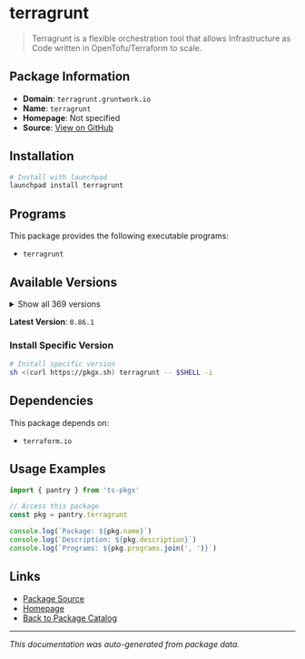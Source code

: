 # terragrunt

> Terragrunt is a flexible orchestration tool that allows Infrastructure as Code written in OpenTofu/Terraform to scale.

## Package Information

- **Domain**: `terragrunt.gruntwork.io`
- **Name**: `terragrunt`
- **Homepage**: Not specified
- **Source**: [View on GitHub](https://github.com/pkgxdev/pantry/tree/main/projects/terragrunt.gruntwork.io/package.yml)

## Installation

```bash
# Install with launchpad
launchpad install terragrunt
```

## Programs

This package provides the following executable programs:

- `terragrunt`

## Available Versions

<details>
<summary>Show all 369 versions</summary>

- `0.86.1`, `0.86.0`, `0.85.1`, `0.85.0`, `0.84.1`
- `0.84.0`, `0.83.2`, `0.83.1`, `0.83.0`, `0.82.4`
- `0.82.3`, `0.82.2`, `0.82.1`, `0.82.0`, `0.81.10`
- `0.81.9`, `0.81.8`, `0.81.7`, `0.81.6`, `0.81.5`
- `0.81.4`, `0.81.3`, `0.81.2`, `0.81.1`, `0.81.0`
- `0.80.4`, `0.80.3`, `0.80.2`, `0.80.1`, `0.80.0`
- `0.79.3`, `0.79.2`, `0.79.1`, `0.79.0`, `0.78.4`
- `0.78.3`, `0.78.2`, `0.78.1`, `0.78.0`, `0.77.22`
- `0.77.21`, `0.77.20`, `0.77.19`, `0.77.18`, `0.77.17`
- `0.77.16`, `0.77.15`, `0.77.14`, `0.77.13`, `0.77.12`
- `0.77.11`, `0.77.10`, `0.77.9`, `0.77.8`, `0.77.7`
- `0.77.6`, `0.77.5`, `0.77.4`, `0.77.3`, `0.77.2`
- `0.77.1`, `0.77.0`, `0.76.8`, `0.76.7`, `0.76.6`
- `0.76.5`, `0.76.4`, `0.76.3`, `0.76.2`, `0.76.1`
- `0.76.0`, `0.75.10`, `0.75.9`, `0.75.8`, `0.75.7`
- `0.75.6`, `0.75.5`, `0.75.4`, `0.75.3`, `0.75.2`
- `0.75.1`, `0.75.0`, `0.74.0`, `0.73.16`, `0.73.15`
- `0.73.14`, `0.73.13`, `0.73.12`, `0.73.11`, `0.73.10`
- `0.73.9`, `0.73.8`, `0.73.7`, `0.73.6`, `0.73.5`
- `0.73.4`, `0.73.3`, `0.73.2`, `0.73.1`, `0.73.0`
- `0.72.9`, `0.72.8`, `0.72.6`, `0.72.5`, `0.72.4`
- `0.72.3`, `0.72.2`, `0.72.1`, `0.72.0`, `0.71.5`
- `0.71.4`, `0.71.3`, `0.71.2`, `0.71.1`, `0.71.0`
- `0.70.4`, `0.70.3`, `0.70.2`, `0.70.1`, `0.70.0`
- `0.69.13`, `0.69.12`, `0.69.11`, `0.69.10`, `0.69.9`
- `0.69.8`, `0.69.7`, `0.69.6`, `0.69.5`, `0.69.3`
- `0.69.2`, `0.69.1`, `0.69.0`, `0.68.17`, `0.68.16`
- `0.68.15`, `0.68.14`, `0.68.13`, `0.68.12`, `0.68.10`
- `0.68.9`, `0.68.8`, `0.68.7`, `0.68.6`, `0.68.5`
- `0.68.4`, `0.68.3`, `0.68.2`, `0.68.1`, `0.68.0`
- `0.67.16`, `0.67.15`, `0.67.14`, `0.67.13`, `0.67.12`
- `0.67.11`, `0.67.10`, `0.67.9`, `0.67.8`, `0.67.7`
- `0.67.6`, `0.67.5`, `0.67.4`, `0.67.3`, `0.67.2`
- `0.67.1`, `0.67.0`, `0.66.9`, `0.66.8`, `0.66.7`
- `0.66.6`, `0.66.5`, `0.66.4`, `0.66.3`, `0.66.2`
- `0.66.1`, `0.66.0`, `0.65.0`, `0.64.5`, `0.64.4`
- `0.64.3`, `0.64.2`, `0.64.1`, `0.64.0`, `0.63.8`
- `0.63.7`, `0.63.6`, `0.63.5`, `0.63.4`, `0.63.3`
- `0.63.2`, `0.63.1`, `0.63.0`, `0.62.3`, `0.62.2`
- `0.62.1`, `0.62.0`, `0.61.1`, `0.61.0`, `0.60.1`
- `0.60.0`, `0.59.7`, `0.59.6`, `0.59.5`, `0.59.4`
- `0.59.3`, `0.59.2`, `0.59.1`, `0.59.0`, `0.58.16`
- `0.58.15`, `0.58.14`, `0.58.13`, `0.58.12`, `0.58.11`
- `0.58.10`, `0.58.9`, `0.58.8`, `0.58.7`, `0.58.6`
- `0.58.5`, `0.58.4`, `0.58.3`, `0.58.2`, `0.58.1`
- `0.58.0`, `0.57.13`, `0.57.12`, `0.57.11`, `0.57.10`
- `0.57.9`, `0.57.8`, `0.57.7`, `0.57.6`, `0.57.5`
- `0.57.4`, `0.57.3`, `0.57.2`, `0.57.1`, `0.57.0`
- `0.56.5`, `0.56.4`, `0.56.3`, `0.56.2`, `0.56.1`
- `0.56.0`, `0.55.21`, `0.55.20`, `0.55.19`, `0.55.18`
- `0.55.17`, `0.55.16`, `0.55.15`, `0.55.14`, `0.55.13`
- `0.55.12`, `0.55.11`, `0.55.10`, `0.55.9`, `0.55.8`
- `0.55.7`, `0.55.6`, `0.55.5`, `0.55.4`, `0.55.3`
- `0.55.2`, `0.55.1`, `0.55.0`, `0.54.22`, `0.54.21`
- `0.54.20`, `0.54.19`, `0.54.18`, `0.54.17`, `0.54.16`
- `0.54.15`, `0.54.14`, `0.54.13`, `0.54.12`, `0.54.11`
- `0.54.10`, `0.54.9`, `0.54.8`, `0.54.7`, `0.54.6`
- `0.54.5`, `0.54.4`, `0.54.3`, `0.54.2`, `0.54.1`
- `0.54.0`, `0.53.8`, `0.53.7`, `0.53.6`, `0.53.5`
- `0.53.4`, `0.53.3`, `0.53.2`, `0.53.1`, `0.53.0`
- `0.52.7`, `0.52.6`, `0.52.5`, `0.52.4`, `0.52.3`
- `0.52.2`, `0.52.1`, `0.52.0`, `0.51.9`, `0.51.8`
- `0.51.7`, `0.51.6`, `0.51.5`, `0.51.4`, `0.51.3`
- `0.51.2`, `0.51.1`, `0.51.0`, `0.50.17`, `0.50.16`
- `0.50.15`, `0.50.14`, `0.50.13`, `0.50.12`, `0.50.11`
- `0.50.10`, `0.50.9`, `0.50.8`, `0.50.7`, `0.50.6`
- `0.50.5`, `0.50.4`, `0.50.3`, `0.50.2`, `0.50.1`
- `0.50.0`, `0.49.1`, `0.49.0`, `0.48.6`, `0.48.5`
- `0.48.4`, `0.48.3`, `0.48.2`, `0.48.1`, `0.48.0`
- `0.47.0`, `0.46.3`, `0.46.2`, `0.46.1`, `0.46.0`
- `0.45.18`, `0.45.17`, `0.45.16`, `0.45.15`, `0.45.14`
- `0.45.13`, `0.45.12`, `0.45.11`, `0.45.10`, `0.45.9`
- `0.45.8`, `0.45.7`, `0.45.6`, `0.45.5`, `0.45.4`
- `0.45.3`, `0.45.2`, `0.45.1`, `0.45.0`

</details>

**Latest Version**: `0.86.1`

### Install Specific Version

```bash
# Install specific version
sh <(curl https://pkgx.sh) terragrunt -- $SHELL -i
```

## Dependencies

This package depends on:

- `terraform.io`

## Usage Examples

```typescript
import { pantry } from 'ts-pkgx'

// Access this package
const pkg = pantry.terragrunt

console.log(`Package: ${pkg.name}`)
console.log(`Description: ${pkg.description}`)
console.log(`Programs: ${pkg.programs.join(', ')}`)
```

## Links

- [Package Source](https://github.com/pkgxdev/pantry/tree/main/projects/terragrunt.gruntwork.io/package.yml)
- [Homepage](#)
- [Back to Package Catalog](../../package-catalog.md)

---

*This documentation was auto-generated from package data.*
